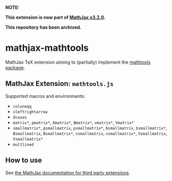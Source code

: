 **NOTE:**  

**This extension is now part of [MathJax v3.2.0](https://github.com/mathjax/MathJax-src/releases/tag/3.2.0#packages).**

**This repository has been archived.**


# mathjax-mathtools

MathJax TeX extension aiming to (partially) implement the [mathtools package](https://ctan.org/pkg/mathtools).

## MathJax Extension: `mathtools.js`

Supported macros and environments:

* `coloneqq`
* `xleftrightarrow`
* `dcases`
* `matrix*`, `pmatrix*`, `bmatrix*`, `Bmatrix*`, `vmatrix*`, `Vmatrix*`
* `smallmatrix*`, `psmallmatrix`, `psmallmatrix*`, `bsmallmatrix`, `bsmallmatrix*`, `Bsmallmatrix`, `Bsmallmatrix*`, `vsmallmatrix`, `vsmallmatrix*`,  `Vsmallmatrix`, `Vsmallmatrix*`
* `multlined`

## How to use

See [the MathJax documentation for third party extensions](https://docs.mathjax.org/en/latest/options/ThirdParty.html).
